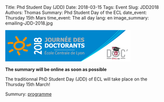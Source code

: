 Title:  Phd Student Day (JDD)
Date: 2018-03-15 
Tags: Event
Slug: JDD2018
Authors: Thomas
Summary: Phd Student Day of the ECL
date_event: Thursday 15th Mars
time_event: The all day
lang: en
image_summary: emailing-JDD-2018.jpg 


<img src="images/emailing-JDD-2018.jpg" style="width:400px;" alt="ERROR IMAGE">


__The summary will be online as soon as possible__

The traditionnal PhD Student Day (JDD) of ECL will take place on the Thursday 15th March!

Summury: [programme](images/programme_JDD2018.pdf)
